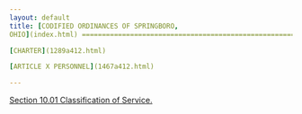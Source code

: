 ```yaml
---
layout: default 
title: [CODIFIED ORDINANCES OF SPRINGBORO,
OHIO](index.html) =====================================================

[CHARTER](1289a412.html)

[ARTICLE X PERSONNEL](1467a412.html)

---
```


[Section 10.01 Classification of Service.](1469a412.html)
